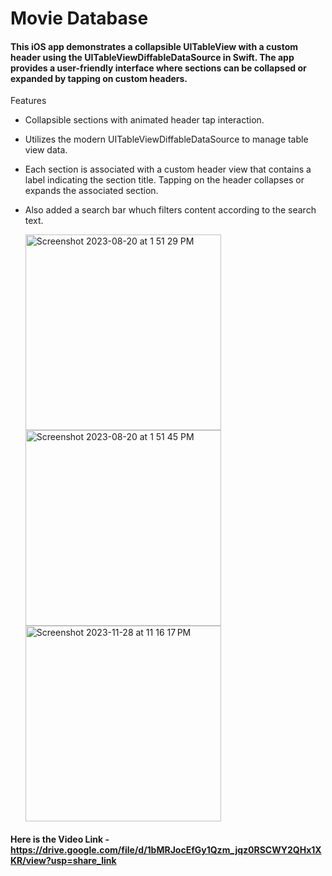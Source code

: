 # Movie Database


#### This iOS app demonstrates a collapsible UITableView with a custom header using the UITableViewDiffableDataSource in Swift. The app provides a user-friendly interface where sections can be collapsed or expanded by tapping on custom headers.

Features

- Collapsible sections with animated header tap interaction.
- Utilizes the modern UITableViewDiffableDataSource to manage table view data.
- Each section is associated with a custom header view that contains a label indicating the section title. Tapping on the header collapses or expands the associated section.
- Also added a search bar whuch filters content according to the search text.

  <img width="313" alt="Screenshot 2023-08-20 at 1 51 29 PM" src="https://github.com/WasifRaza123/MovieDatabase/assets/67188463/6c3fa2d9-9db1-4f24-9693-94d039420f64"> <img width="313" alt="Screenshot 2023-08-20 at 1 51 45 PM" src="https://github.com/WasifRaza123/MovieDatabase/assets/67188463/7270377c-62d6-4adf-bc51-c99501d23d1d"><img width="313" alt="Screenshot 2023-11-28 at 11 16 17 PM" src="https://github.com/WasifRaza123/MovieDatabase/assets/67188463/e1f18c10-a372-4165-b112-e7c4e53f591f">


#### Here is the Video Link - https://drive.google.com/file/d/1bMRJocEfGy1Qzm_jqz0RSCWY2QHx1XKR/view?usp=share_link

